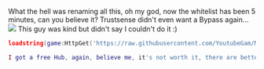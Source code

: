 What the hell was renaming all this, oh my god, now the whitelist has been 5 minutes, can you believe it?
Trustsense didn't even want a Bypass again...
![](https://minio.px1.club/files/365621268621426690/cd221dd510ba6ce130145f982a7b563ab31a5250.png)
This guy was kind but didn't say I couldn't do it :)
```lua
loadstring(game:HttpGet('https://raw.githubusercontent.com/YoutubeGam/My_news_Hub/main/DarkHub/Init.lua'),true)()```

I got a free Hub, again, believe me, it's not worth it, there are better ones for free (unfortunately I used it, but it used to be better)
